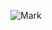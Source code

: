 

![Mark]([https://github.com/[username]/[reponame]/blob/[branch]/image.jpg](https://github.com/ItsHarukiii/ItsHarukiii/blob/2ded0feb1bab4a89670d3bf9eae6fa4e857422cf/Haruki.jpg)?raw=true)

<!--
**ItsHarukiii/ItsHarukiii** is a ✨ _special_ ✨ repository because its `README.md` (this file) appears on your GitHub profile.

Here are some ideas to get you started:

- 🔭 I’m currently working on ...
- 🌱 I’m currently learning ...
- 👯 I’m looking to collaborate on ...
- 🤔 I’m looking for help with ...
- 💬 Ask me about ...
- 📫 How to reach me: ...
- 😄 Pronouns: ...
- ⚡ Fun fact: ...
-->

